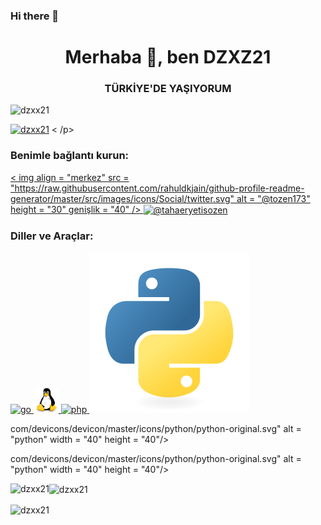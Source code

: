 ### Hi there 👋

<h1 align="center">Merhaba 👋, ben DZXZ21</h1>
<h3 align="center">TÜRKİYE'DE YAŞIYORUM</h3>

<p align="left"> <img src="https: //komarev.com/ghpvc/?username=dzxx21&label=Profile%20views&color=0e75b6&style=flat" alt = "dzxx21" /> </p>

<p align = "left"> <a href = "https://github .com/ryo-ma/github-profile-trophy"><img src = "https://github-profile-trophy.vercel.app/?username=dzxx21" alt = "dzxx21" /></a> < /p>

<h3 align="left">Benimle bağlantı kurun:</h3>
<p align="left">
<a href="https://twitter.com/@tozen173" target="blank">< img align = "merkez" src = "https://raw.githubusercontent.com/rahuldkjain/github-profile-readme-generator/master/src/images/icons/Social/twitter.svg" alt = "@tozen173" height = "30" genişlik = "40" /> </a>
<a href = "https://medium.com/@tahaeryetisozen" target = "blank"><img align = "center" src = "https://raw.githubusercontent.com/rahuldkjain/github-profile-readme-" jeneratör/master/src/images/icons/Social/medium.svg" alt="@tahaeryetisozen" height="30" width="40" /></a> </p> <h3 align="left
"

> Diller ve Araçlar:</h3>
<p align = "left"> <a href = "https://golang.org" target = "_blank" rel = "noreferrer"> <img src = "https://raw.githubusercontent.com/devicons/devicon /master/icons/go/go-original.svg" alt = "go" width = "40" height = "40"/> </a> <a href = "https://www.linux.org/" target = "_blank" rel = "noreferrer"> <img src = "https://raw.githubusercontent.com/devicons/devicon/master/icons/linux/linux-original.svg" alt = "linux" width = " 40" height = "40"/> </a> <a href = "https://www.php.net" target = "_blank" rel = "noreferrer"> <img src = "https://raw. githubusercontent.com/devicons/devicon/master/icons/php/php-original.svg" alt = "php" width = "40" height = "40"/> </a> <a href = "https://www. python.org" target = "_blank" rel = "noreferrer"> <img src = "https://raw.githubusercontent.com/devicons/devicon/master/icons/python/python-original.svg" alt = "python " genişlik = "40" yükseklik = "40"/> </a> </p>com/devicons/devicon/master/icons/python/python-original.svg" alt = "python" width = "40" height = "40"/> </a> </p>com/devicons/devicon/master/icons/python/python-original.svg" alt = "python" width = "40" height = "40"/> </a> </p>

<p><img align = "left" src = "https://github-readme-stats.vercel.app/api/top-langs?username=dzxx21&show_icons=true&locale=en&layout=compact" alt = "dzxx21" /> </p>

<p> <img align = "center" src = "https://github-readme-stats.vercel.app/api?username=dzxx21&show_icons=true&locale=en" alt = "dzxx21" /> </p>

<p><img align = "center" src = "https://github-readme-streak-stats.herokuapp.com/?user=dzxx21&" alt = "dzxx21" /></p>
